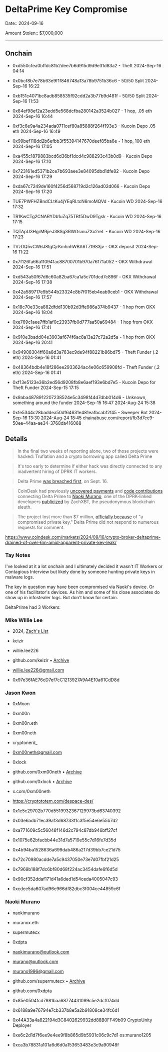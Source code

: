 # DeltaPrime Key Compromise

Date:: 2024-09-16

Amount Stolen:: $7,000,000

---

## Onchain

- 0xd550cfea0bffdc81b2dee7b6d915d9d9e31d83a2 - Theft 2024-Sep-16 04:14

- 0x0bcf8b7e78b63e9f1f846748a13a78b9751b36c6 - 50/50 Split 2024-Sep-16 16:22

- 0xb151c4071bc8adb858535f92cdd2a3b77b9d481f - 50/50 Split 2024-Sep-16 11:53

- 0x84ef98ef2a23edd5e568dcfba280142a3524b027 - 1 hop, .05 eth 2024-Sep-16 16:44

- 0xf3c6e9a4a234ada0711cef80a85888f264f193e3 - Kucoin Depo .05 eth 2024-Sep-16 16:49

- 0x99bef118dd2b6efbb3f55394147670deef85ba6e - 1 hop, 100 eth 2024-Sep-16 17:05

- 0xa455c1879883bcd6d36bf1dcd4c988293c43b0d9 - Kucoin Depo 2024-Sep-16 17:10

- 0x723161ed5371b2ce7b693aee3e84095dbd1dfe82 - Kucoin Depo 2024-Sep-16 17:29

- 0xda67c7249de160f4256d568719d2c126ad02d066 - Kucoin Depo 2024-Sep-16 17:20

- TUE7PWFHZBndCLtKu4jYEqRLtcN6moMQVd - Kucoin WD 2024-Sep-16 17:32

- TR1KwCTg2CNARYDb1uZq75TBf5DwD9Tgsk - Kucoin WD 2024-Sep-16 17:15

- TQTApU3HgrMRjieJ38Sg3RWGsmuZXx2reL - Kucoin WD 2024-Sep-16 17:23

- TVzDQ5vCW6J8fgCjrKmhnhWBA6TZt9S3jv - OKX deposit 2024-Sep-16 11:22

- 0x7f126fa66a110941ac88700701b970a76171a052 - OKX Withdrawal 2024-Sep-16 17:51

- 0xd543a50f67d6c60a82ba67ca1a5c701dcd7c896f - OKX Withdrawal 2024-Sep-16 17:38

- 0x42a589717e9b544b23324c8b7f015eb4eab9ceb1 - OKX Withdrawal 2024-Sep-16 17:57

- 0x18c70e33ca882dfdd130b92d3ffe986a374b9437 - 1 hop from OKX 2024-Sep-16 18:04

- 0xe769c1aee7ffb1af0c23937fb0d777aa50a69484 - 1 hop from OKX 2024-Sep-16 17:41

- 0x910e3badd04e3903af674f6ac8a13a27c72a2d5a - 1 hop from OKX 2024-Sep-16 20:41

- 0x94908304ff60a8d3a763ec9de94f88221b86bd75 - Theft Funder (.2 eth) 2024-Sep-16 01:41

- 0x48364bdb4e18f286ee2933624ac4e06c659908fd - Theft Funder (.2 eth) 2024-Sep-16 01:41

- 0xf13e5123e36b2ed56d9208fb8e6aef193e6bd7e5 - Kucoin Depo for Theft Funder 2024-Sep-15 17:15

- 0x9aba4878912207238524e5c3498f44d7dbb014d6 - Unknown, something around the funder 2024-Sep-15 16:47 2024-Aug-24 15:38

- 0xfe5344c28baddea50df64631e481eafbcabf2f45 - Sweeper Bot 2024-Sep-16 13:30 2024-Aug-24 18:45 chainabuse.com/report/fb3d7cc9-50ee-44aa-ae34-3768da416088



## Details

> In the final two weeks of reporting alone, two of those projects were hacked: Truflation and a crypto borrowing app called Delta Prime

> It's too early to determine if either hack was directly connected to any inadvertent hiring of DPRK IT workers.

> Delta Prime [was breached first](https://www.coindesk.com/markets/2024/09/16/crypto-broker-deltaprime-drained-of-over-6m-amid-apparent-private-key-leak/), on Sept. 16.

> CoinDesk had previously [uncovered payments](https://platform.arkhamintelligence.com/tracer/2a36a990-d9b4-4e63-9ce7-18baf92bf0db) and [code contributions](https://github.com/DeltaPrimeLabs/deltaprime-primeloans/commits/dev/main/) connecting Delta Prime to [Naoki Murano](https://platform.arkhamintelligence.com/explorer/address/0x6188a9e76794e7cb337b8E5a2B91808Ce34Fc6D1), one of the DPRK-linked developers [publicized](https://x.com/zachxbt/status/1824118137668997511) by ZachXBT, the pseudonymous blockchain sleuth.

> The project lost more than $7 million, [officially because](https://x.com/DeltaPrimeDefi/status/1835603279369125893) of "a compromised private key." Delta Prime did not respond to numerous requests for comment.

https://www.coindesk.com/markets/2024/09/16/crypto-broker-deltaprime-drained-of-over-6m-amid-apparent-private-key-leak/



### Tay Notes

I've looked at it a lot onchain and I ultimately decided it wasn't IT Workers or Contagious Interview but likely done by someone hunting private keys in malware logs.

The key in question may have been compromised via Naoki's device. Or one of his facilitator's devices. As him and some of his close associates do show up in infostealer logs. But don't know for certain.

DeltaPrime had 3 Workers:




### Mike Willie Lee

- 2024, [Zach's List](https://x.com/zachxbt/status/1824047425822310580)

- keizir

- willie.lee226

- github.com/keizir • [Archive](https://archive.ph/SjJfK)

- willie.lee226@gmail.com

- 0x97e36fAE76cD7ef7cC1213927A9A4E10a61CdD8d



### Jason Kwon


- 0xMoon

- 0xm00n

- 0xm00n.eth

- 0xm00neth

- cryptonerd_

- 0xm00neth@gmail.com

- 0xlock

- github.com/0xm00neth • [Archive](https://archive.ph/WIu3i)

- github.com/0xlock • [Archive](https://archive.ph/J347l)

- x.com/0xm00neth

- https://cryptototem.com/despace-des/

- 0x1e5c29702b770d5519932367129973bd63740392

- 0x03e6adb71ec39af3d68733f1c3f5e54e6e55b7d2

- 0xa771609c5c56048f146d2c794c87db946bff27cf

- 0x1075e62bfacbb44e31d7a5719e55c7d16fe7d35d

- 0x4b94ba1528636a699dab486a217d39bb7ce21d75

- 0x72c70980acdde7a5c9437050e73e7d07fbf21d25

- 0x7969b188f7dc6bf80d68f224ac3454dafe6f6d5d

- 0x90cf352ddaf171d41a6ded1d54ceda4005047c93

- 0xcdee5da607ad96e966df82dbc3f004ce44859c6f



### Naoki Murano


- naokimurano

- muranox.eth

- supermutecx

- 0xdpta

- naokimurano@outlook.com

- murano@outlook.com

- murano1996@gmail.com

- github.com/supermutecx • [Archive](https://archive.ph/96QVA)

- github.com/0xdpta

- 0x85e0504fcd7981baa68774431099c5e2dcf074dd

- 0x6188a9e76794e7cb337b8e5a2b91808ce34fc6d1

- 0x44A33a4a822194d3C8402629932dd88B0FF49b09 CryptoUnity Deployer

- 0xe6c2d1d7f6ee9e4ee9f8b865d9b5931c06c9c7d1 os:murano1205

- 0xca3b78831a101a6d6d0a153653483e3c9a90948f


